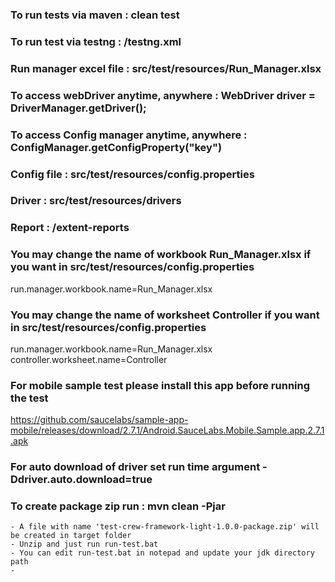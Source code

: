 ### To run tests via maven : clean test

### To run test via testng : /testng.xml

### Run manager excel file : src/test/resources/Run_Manager.xlsx

### To access webDriver anytime, anywhere : WebDriver driver = DriverManager.getDriver();

### To access Config manager anytime, anywhere : ConfigManager.getConfigProperty("key")

### Config file : src/test/resources/config.properties

### Driver : src/test/resources/drivers

### Report : /extent-reports

### You may change the name of workbook Run_Manager.xlsx if you want in src/test/resources/config.properties
run.manager.workbook.name=Run_Manager.xlsx

### You may change the name of worksheet Controller if you want in src/test/resources/config.properties
run.manager.workbook.name=Run_Manager.xlsx
controller.worksheet.name=Controller

### For mobile sample test please install this app before running the test
https://github.com/saucelabs/sample-app-mobile/releases/download/2.7.1/Android.SauceLabs.Mobile.Sample.app.2.7.1.apk

### For auto download of driver set run time argument -Ddriver.auto.download=true

### To create package zip run : mvn clean -Pjar
    - A file with name 'test-crew-framework-light-1.0.0-package.zip' will be created in target folder
    - Unzip and just run run-test.bat
    - You can edit run-test.bat in notepad and update your jdk directory path
    - 